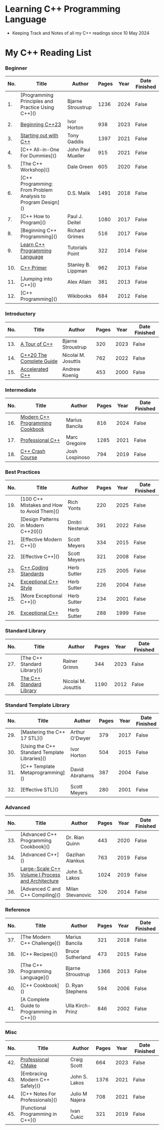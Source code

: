# Learning C++ Programming Language

  - Keeping Track and Notes of all my C++ readings since 10 May 2024

# My C++ Reading List

### Beginner

| No. | Title | Author | Pages | Year | Date Finished|
|-----|----------|----------|------|------|-------|
| 1. |[Programming Principles and Practice Using C++]\() |Bjarne Stroustrup| 1236| 2024|False|
| 2. |[Beginning C++23](https://github.com/olemdiga/Learning-Cplusplus/tree/2b1d5ab2e1c0b3fc9f8971d46eeda4f43ca7ef37/My%20Notes/Beginning%20C%2B%2B23)|Ivor Horton|938|	2023|False|
| 3. |[Starting out with C++](https://github.com/olemdiga/Cpp-Programming/tree/2de54687acc034ac56bdde83f5962f0267f58e02/My%20Notes/Starting%20out%20with%20C%2B%2B)|Tony Gaddis|1397|2021|False|
| 4. |[C++ All-in-One For Dummies]\()|John Paul Mueller|915|2021|False|
| 5. |[The C++ Workshop]\()|Dale Green|605|2020|False|
| 6. |[C++ Programming: From Problem Analysis to Program Design]\()|D.S. Malik|1491|2018|False|
| 7. |[C++ How to Program]\()|Paul J. Deitel|1080|2017|False|
| 8. |[Beginning C++ Programming]\() |Richard Grimes|516|2017|False|
| 9. |[Learn C++ Programming Language](https://github.com/olemdiga/Cpp-Programming/tree/2de54687acc034ac56bdde83f5962f0267f58e02/My%20Notes/Learn%20C%2B%2B%20Programming%20Language)|Tutorials Point|322|2014|False|
| 10.|[C++ Primer](https://github.com/olemdiga/Cpp-Programming/tree/f744da2d851982a71e3cfb59c42991c42b58142e/My%20Notes/C%2B%2B%20Primer)|Stanley B. Lippman|962|2013|False|
| 11.|[Jumping into C++]\()|Alex Allain|381|2013|False|
| 12. |[C++ Programming]\()|Wikibooks|684|2012|False|

### Introductory

| No. | Title | Author | Pages | Year | Date Finished|
|-----|----------|----------|------|------|-------|
| 13. | [A Tour of C++](https://github.com/olemdiga/Learning-Cplusplus/tree/69b8f8ef28e796eedecc4d3ca6e1574bcd7bf0f1/My%20Notes/A%20Tour%20of%20C%2B%2B) |Bjarne Stroustrup|320|2023|False|
| 14. |[C++20 The Complete Guide](https://github.com/olemdiga/Learning-Cplusplus/tree/69b8f8ef28e796eedecc4d3ca6e1574bcd7bf0f1/My%20Notes/C%2B%2B20%20The%20Complete%20Guide)|Nicolai M. Josuttis|762|2022|False|
| 15. |[Accelerated C++](https://github.com/olemdiga/Learning-Cplusplus/tree/022b17e625a04ffa93b99f3a8598e0058df689f7/My%20Notes/Accelerated%20C%2B%2B)|Andrew Koenig|453|2000|False|

### Intermediate

| No. | Title | Author | Pages | Year | Date Finished|
|-----|----------|----------|------|------|-------|
| 16. |[Modern C++ Programming Cookbook](https://github.com/olemdiga/Learning-Cplusplus/tree/617c8d9860195400b06883f23a7cd398065f1c5b/My%20Notes/Modern%20C%2B%2B%20Programming%20Cookbook)|Marius Bancila|816|2024|False|
| 17. |[Professional C++](https://github.com/olemdiga/Learning-Cplusplus/tree/dd281a3097117d26bae0750b4bfe92d14939fb36/My%20Notes/Professional%20C%2B%2B) | Marc Gregoire|	1285|2021|False|
| 18. |[C++ Crash Course](https://github.com/olemdiga/Cpp-Programming/tree/f744da2d851982a71e3cfb59c42991c42b58142e/My%20Notes/C%2B%2B%20Crash%20Course)|Josh Lospinoso|794|2019|False|

### Best Practices

| No. | Title | Author | Pages | Year | Date Finished|
|-----|----------|----------|------|------|-------|
| 19.|[100 C++ Mistakes and How to Avoid Them]\()|Rich Yonts	|220|2025|False|
| 20. |[Design Patterns in Modern C++20]\()|Dmitri Nesteruk|391|2022|False|
| 21. |[Effective Modern C++]\()|Scott Meyers|334|2015|False|
| 22. |[Effective C++]\()| Scott Meyers|321|2008|False|
| 23. |[C++ Coding Standards](https://github.com/olemdiga/Cpp-Programming/tree/8472295a81d109c69420003682d2d1fc7e921c07/My%20Notes/C%2B%2B%20Coding%20Standards) |Herb Sutter|225|2005|False|
| 24. |[Exceptional C++ Style](https://github.com/olemdiga/Cpp-Programming/tree/95b84ce0dead74aa51019590008bb963419f2b41/My%20Notes/Exceptional%20C%2B%2B%20Style)|Herb Sutter|226|2004|False|
| 25. |[More Exceptional C++]\()|Herb Sutter|234|2001|False|
| 26.  |[Exceptional C++](https://github.com/olemdiga/Learning-Cplusplus/tree/08031a63afc24265a63ed4758a3ea13bc5695b29/My%20Notes/Exceptional%20C%2B%2B)|Herb Sutter|288|1999|False|

### Standard Library

| No. | Title | Author | Pages | Year | Date Finished|
|-----|----------|----------|------|------|-------|
| 27. |[The C++ Standard Library]\()|Rainer Grimm|344|2023|False|
| 28. |[The C++ Standard Library](https://github.com/olemdiga/Learning-Cplusplus/tree/49a767029199886609adfff3114744b786bd57b8/My%20Notes/The%20C%2B%2B%20Standard%20Library)|Nicolai M. Josuttis|1190|2012|False|

### Standard Template Library

| No. | Title | Author | Pages | Year | Date Finished|
|-----|----------|----------|------|------|-------|
| 29. |[Mastering the C++ 17 STL]\()|Arthur O'Dwyer|379|2017|False|
| 30. |[Using the C++ Standard Template Libraries]\()|Ivor Horton|504|2015|False|
| 31. |[C++ Template Metaprogramming]\()|David Abrahams|387|2004|False|
| 32. |[Effective STL]\()|Scott Meyers|280|2001|False|

### Advanced

| No. | Title | Author | Pages | Year | Date Finished|
|-----|----------|----------|------|------|-------|
| 33. |[Advanced C++ Programming Cookbook]\()|Dr. Rian Quinn|443|2020|False|
| 34. |[Advanced C++]\()|Gazihan Alankus|763|2019|False|
| 35. |[Large-Scale C++ Volume I Process and Architecture](https://github.com/olemdiga/Learning-Cplusplus/tree/477339db48fe4e2e956e9c0a20681bccb92ef8c7/My%20Notes/Large-Scale%20C%2B%2B%20Volume%20I%20Process%20and%20Architecture)|John S. Lakos|1024|2019|False|
| 36. |[Advanced C and C++ Compiling]\()|Milan Stevanovic|326|2014|False|

### Reference

| No. | Title | Author | Pages | Year | Date Finished|
|-----|----------|----------|------|------|-------|
| 37. |[The Modern C++ Challenge]\()|Marius Bancila|321|2018|False|
| 38. |[C++ Recipes]\()|Bruce Sutherland|473|2015|False|
| 39. |[The C++ Programming Language]\()|Bjarne Stroustrup|	1366|2013|False|
| 40. |[C++ Cookbook]\()|D. Ryan Stephens|594|2006|False|
| 41. |[A Complete Guide to Programming in C++]\()|Ulla Kirch-Prinz|846|2002|False|

### Misc

| No. | Title | Author | Pages | Year | Date Finished|
|-----|----------|----------|------|------|-------|
| 42. |[Professional CMake](https://github.com/olemdiga/Learning-Cplusplus/tree/dd281a3097117d26bae0750b4bfe92d14939fb36/My%20Notes/Professional%20CMake)|Craig Scott|	664|2023|False|
| 43. |[Embracing Modern C++ Safely]\()|John S. Lakos|1376|2021|False|
| 44. |[C++ Notes For Professionals]\()|Julio M Najera|708|2021|False|
| 45. |[Functional Programming in C++]\()|Ivan Čukić|321|2019|False|
